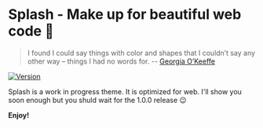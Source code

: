 # Splash - Make up for beautiful web code 💄

> I found I could say things with color and shapes that I couldn’t say any other way – things I had no words for. 
> --  [Georgia O’Keeffe](https://en.wikipedia.org/wiki/Georgia_O%27Keeffe)

[![Version](https://vsmarketplacebadge.apphb.com/version/Jonas.splash.svg)](https://marketplace.visualstudio.com/items?itemName=Jonas.splash)

Splash is a work in progress theme. It is optimized for web. I'll show you soon enough but you shuld wait for the 1.0.0 release 😉

**Enjoy!**
